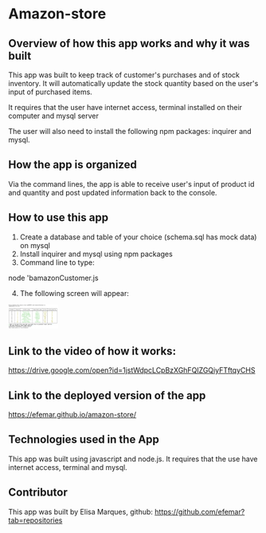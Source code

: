 # Amazon-store

## Overview of how this app works and why it was built

This app was built to keep track of customer's purchases and of stock inventory. It will automatically update the stock quantity based on the user's input of purchased items. 

It requires that the user have internet access, terminal installed on their computer and mysql server

The user will also need to install the following npm packages: inquirer and mysql.

## How the app is organized

Via the command lines, the app is able to receive user's input of product id and quantity and post updated information back to the console.

## How to use this app

1) Create a database and table of your choice (schema.sql has mock data) on mysql
2) Install inquirer and mysql using npm packages
3) Command line to type:

node 'bamazonCustomer.js 

4) The following screen will appear:

<img src="images/screenshot-node.png" width="100">


## Link to the video of how it works:
https://drive.google.com/open?id=1jstWdpcLCpBzXGhFQIZGQiyFTftqyCHS

## Link to the deployed version of the app
https://efemar.github.io/amazon-store/

## Technologies used in the App
This app was built using javascript and node.js. It requires that the use have internet access, terminal and mysql.

## Contributor
This app was built by Elisa Marques, github: https://github.com/efemar?tab=repositories